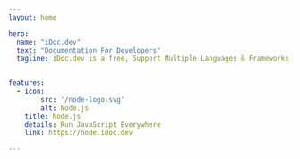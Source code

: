 ```yaml
---
layout: home

hero:
  name: "iDoc.dev"
  text: "Documentation For Developers"
  tagline: iDoc.dev is a free, Support Multiple Languages & Frameworks, Support Multiple document languages, For Developers.
  

features:
  - icon:
        src: '/node-logo.svg'
        alt: Node.js
    title: Node.js
    details: Run JavaScript Everywhere
    link: https://node.idoc.dev

---
```


